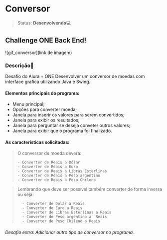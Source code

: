 # Conversor

>Status: **Desenvolvendo**💻
## Challenge ONE Back End!

![gif_conversor](link de imagem)

### **Descrição**📃

Desafio do Alura + ONE Desenvolver um conversor de moedas com interface grafica utilizando Java e Swing.

#### Elementos principais do programa:

- Menu principal;
- Opções para converter moeda;
- Janela para inserir os valores para serem convertidos;
- Janela para exibir os resultados;
- Janela para perguntar se deseja conveter outros valores;
- Janela para exibir que o programa foi finalizado.

#### As características solicitadas:

>O conversor de moeda deverá:
>
>     - Converter de Reais a Dólar
>     - Converter de Reais a Euro
>     - Converter de Reais a Libras Esterlinas
>     - Converter de Reais a Peso argentino
>     - Converter de Reais a Peso Chileno

>Lembrando que deve ser possível também converter de forma inversa ou seja:
>
>       - Converter de Dólar a Reais
>       - Converter de Euro a Reais
>       - Converter de Libras Esterlinas a Reais
>       - Converter de Peso argentino a  Reais
>       - Converter de Peso Chileno a Reais
###### *Desafio extra: Adicionar outro tipo de conversor no programa.*

